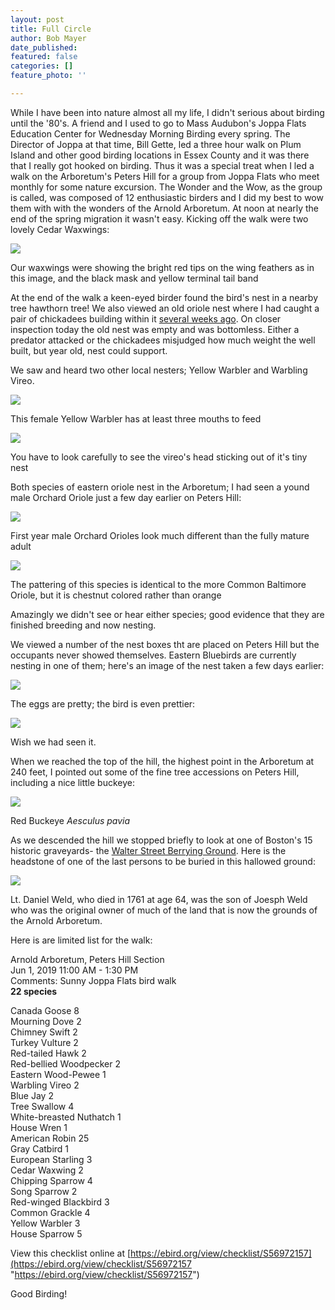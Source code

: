 ```yaml
---
layout: post
title: Full Circle
author: Bob Mayer
date_published: 
featured: false
categories: []
feature_photo: ''

---
```

While I have been into nature almost all my life, I didn't serious about birding until the '80's. A friend and I used to go to Mass Audubon's Joppa Flats Education Center for Wednesday Morning Birding every spring. The Director of Joppa at that time, Bill Gette, led a three hour walk on Plum Island and other good birding locations in Essex County and it was there that I really got hooked on birding. Thus it was a special treat when I led a walk on the Arboretum's Peters Hill for a group from Joppa Flats who meet monthly for some nature excursion. The Wonder and the Wow, as the group is called, was composed of 12 enthusiastic birders and I did my best to wow them with with the wonders of the Arnold Arboretum. At noon at nearly the end of the spring migration it wasn't easy.  Kicking off the walk were two lovely Cedar Waxwings:

![](/images/P1000736.jpg)

Our waxwings were showing the bright red tips on the wing feathers as in this image, and the black mask and yellow terminal tail band

At the end of the walk a keen-eyed birder found the bird's nest in a nearby tree hawthorn tree!  We also viewed an old oriole nest where I had caught a pair of chickadees building within it [several weeks ago](https://www.arbotopia.com/2019/05/05/early-spring-peters-hill-walk.html).  On closer inspection today the old nest was empty and was bottomless. Either a predator attacked or the chickadees misjudged how much weight the well built, but year old, nest could support.

We saw and heard two other local nesters; Yellow Warbler and Warbling Vireo.

![](/images/P1060021-1.jpg)

This female Yellow Warbler has at least three mouths to feed

![](/images/P1280042.jpg)

You have to look carefully to see the vireo's head sticking out of it's tiny nest

Both species of  eastern oriole nest in the Arboretum; I had seen a yound male Orchard Oriole just a few day earlier on Peters Hill:

![](/images/P1020156_1.jpg)

First year male Orchard Orioles look much different than the fully mature adult

![](/images/P1080351-2.jpg)

The pattering of this species is identical to the more Common Baltimore Oriole, but it is chestnut colored rather than orange

Amazingly we didn't see or hear either species; good evidence that they are finished breeding and now nesting.

We viewed a number of the nest boxes tht are placed on Peters Hill but the occupants never showed themselves. Eastern Bluebirds are currently nesting in one of them; here's an image of the nest taken a few days earlier:

![](/images/IMG_4558.jpg)

The eggs are pretty; the bird is even prettier:

![](/images/P1130662.jpg)

Wish we had seen it.

When we reached the top of the hill, the highest point in the Arboretum at 240 feet, I pointed out some of the fine tree accessions on Peters Hill, including a nice little buckeye:

![](/images/P1150082.jpg)

Red Buckeye _Aesculus pavia_ 

As we descended the hill we stopped briefly to look at one of Boston's 15 historic graveyards- the [Walter Street Berrying Ground](http://arnoldia.arboretum.harvard.edu/pdf/articles/1573.pd).  Here is the headstone of one of the last persons to be buried in this hallowed ground:

![](/images/P1270012.jpg)

Lt. Daniel Weld, who died in 1761 at age 64, was the son of Joesph Weld who was the original owner of much of the land that is now the grounds of the Arnold Arboretum.

Here is are limited list for the walk:

Arnold Arboretum, Peters Hill Section  
Jun 1, 2019 11:00 AM - 1:30 PM  
Comments: Sunny  Joppa Flats bird walk  
**22 species**  
  
Canada Goose 8  
Mourning Dove 2  
Chimney Swift 2  
Turkey Vulture 2  
Red-tailed Hawk 2  
Red-bellied Woodpecker 2  
Eastern Wood-Pewee 1  
Warbling Vireo 2  
Blue Jay 2  
Tree Swallow 4  
White-breasted Nuthatch 1  
House Wren 1  
American Robin 25  
Gray Catbird 1  
European Starling 3  
Cedar Waxwing 2  
Chipping Sparrow 4  
Song Sparrow 2  
Red-winged Blackbird 3  
Common Grackle 4  
Yellow Warbler 3  
House Sparrow 5  
  
View this checklist online at [https://ebird.org/view/checklist/S56972157](https://ebird.org/view/checklist/S56972157 "https://ebird.org/view/checklist/S56972157")

Good Birding!